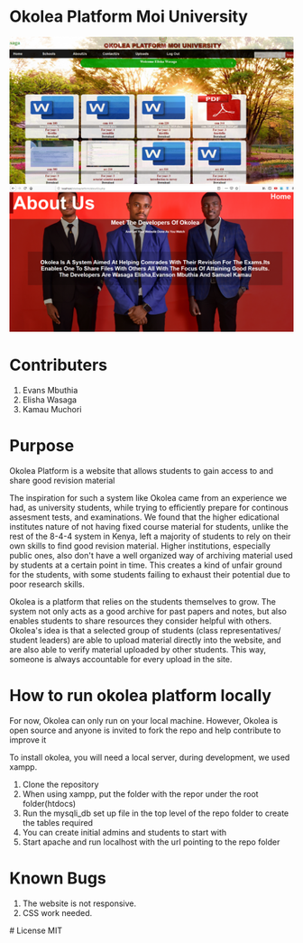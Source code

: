 # Okolea Platform Moi University
![testing](https://github.com/MbuthiaWaKihara/okoleaRepo/blob/master/images/adminlogin%20(2).png)
![testing](https://github.com/MbuthiaWaKihara/okoleaRepo/blob/master/images/Screenshot%20(98).png)

# Contributers
<ol>
    <li>Evans Mbuthia</li>
    <li>Elisha Wasaga</li>
    <li>Kamau Muchori</li>
</ol>

# Purpose
<p>
Okolea Platform is a website that allows students to gain access to and share good revision material
</p>

<p>
The inspiration for such a system like Okolea came from an experience we had, as university students, while trying to efficiently prepare for continous assesment tests, and examinations. We found that the higher edicational institutes nature of not having fixed course material for students, unlike the rest of the 8-4-4 system in Kenya, left a majority of students to rely on their own skills to find good revision material. Higher institutions, especially public ones, also don't have a well organized way of archiving material used by students at a certain point in time. This creates a kind of unfair ground for the students, with some students failing to exhaust their potential due to poor research skills. 
</p>

<p>
Okolea is a platform that relies on the students themselves to grow. The system not only acts as a good archive for past papers and notes, but also enables students to share resources they consider helpful with others. Okolea's idea is that a selected group of students (class representatives/ student leaders) are able to upload material directly into the website, and are also able to verify material uploaded by other students. This way, someone is always accountable for every upload in the site.
</p>

# How to run okolea platform locally
<p>For now, Okolea can only run on your local machine. However, Okolea is open source and anyone is invited to fork the repo and help contribute to improve it</p>
<p>
To install okolea, you will need a local server, during development, we used xampp.
</p>
<ol>
    <li>Clone the repository</li>
    <li>When using xampp, put the folder with the repor under the root folder(htdocs)</li>
    <li>Run the mysqli_db set up file in the top level of the repo folder to create the tables required</li>
    <li>You can create initial admins and students to start with</li>
    <li>Start apache and run localhost with the url pointing to the repo folder</li>
</ol>

# Known Bugs
<ol>
    <li>The website is not responsive.</li>
    <li>CSS work needed.</li>
</ol>
# License 
MIT 